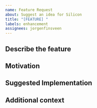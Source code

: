 ```yaml
---
name: Feature Request
about: Suggest an idea for Silicon
title: "[FEATURE] "
labels: enhancement
assignees: jorgenfinsveen
---
```


## Describe the feature
<!-- A clear and concise description of the new feature you are proposing. -->

## Motivation
<!-- Why would this feature be useful to users? What problem does it solve? -->

## Suggested Implementation
<!-- Optional: How you imagine this feature could be implemented. -->

## Additional context
<!-- Add any other context or screenshots about the feature request here. -->
